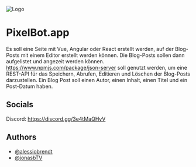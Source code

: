 ![Logo](https://cdn.pixelbot.app/images/logo256x.png)


# PixelBot.app


Es soll eine Seite mit Vue, Angular oder React erstellt werden, auf der Blog-Posts mit einem Editor erstellt werden können. Die Blog-Posts sollen dann aufgelistet und angezeit werden können. https://www.npmjs.com/package/json-server soll genutzt werden, um eine REST-API für das Speichern, Abrufen, Editieren und Löschen der Blog-Posts darzustellen. Ein Blog Post soll einen Autor, einen Inhalt, einen Titel und ein Post-Datum haben.




## Socials

Discord: https://discord.gg/3e4tMaQHvV
    
## Authors

- [@alessiobrendt](https://www.github.com/alessiobrendt)
- [@jonasbTV](https://www.github.com/jonasbTV)

